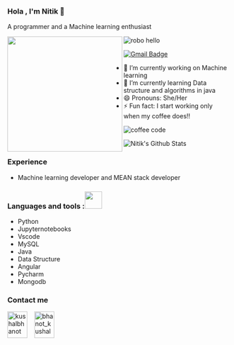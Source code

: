 ### Hola , I'm Nitik 👋

A programmer and a Machine learning enthusiast

<a href="https://github.com/nitikgoyal"><img align="left" width="260" height="260" src="https://brandingandbuzzing.com/wp-content/uploads/2019/12/bitmoji-20191219103406.png"></a>

![robo hello](https://user-images.githubusercontent.com/51138087/93663951-39922d00-fa20-11ea-952b-48da7a6e5381.gif)



[![Gmail Badge](https://img.shields.io/badge/-mmirthula02@gmail.com-c14438?style=flat-square&logo=Gmail&logoColor=white&link=mailto:mmirthula02@gmail.com)](mailto:mmirthula02@gmail.com)



- 🔭 I’m currently working on Machine learning
- 🌱 I’m currently learning Data structure and algorithms in java
- 😄 Pronouns: She/Her
- ⚡ Fun fact: I start working only when my coffee does!!

![coffee code](https://user-images.githubusercontent.com/51138087/93663687-87a63100-fa1e-11ea-841c-88dbd3e76d02.gif)




![Nitik's Github Stats](https://github-readme-stats.vercel.app/api?username=nitikgoyal&&show_icons=true&title_color=ffffff&icon_color=bb2acf&text_color=daf7dc&bg_color=151515)

### Experience 

- Machine learning developer and MEAN stack developer

### Languages and tools :<img src="https://camo.githubusercontent.com/40dff491d4e8123af55298ef908faedb66c463e5/68747470733a2f2f6d656469612e67697068792e636f6d2f6d656469612f57556c706c634d704f43456d5447427442572f67697068792e676966" width="39px">


- Python
- Jupyternotebooks
- Vscode
- MySQL
- Java
- Data Structure
- Angular
- Pycharm
- Mongodb

### Contact me

<p align="left">
  <a href="https://www.linkedin.com/in/nitik-goyal-797401190" target="_blank"><img align="center" src="https://cdn.jsdelivr.net/npm/simple-icons@3.0.1/icons/linkedin.svg" alt="kushalbhanot" height="60" width="45" /></a> &nbsp;&nbsp;
<a href="https://twitter.com/Nitik25672079?s=08" target="_blank"><img align="center" src="https://cdn.jsdelivr.net/npm/simple-icons@3.0.1/icons/twitter.svg" alt="bhanot_kushal" height="60" width="45" /></a> &nbsp;&nbsp;

